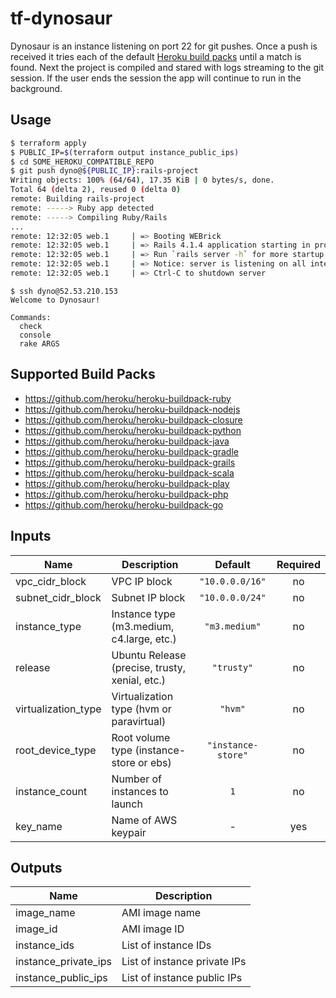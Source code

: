# tf-dynosaur

Dynosaur is an instance listening on port 22 for git pushes. Once a push is received it tries each of the default [Heroku build packs](https://devcenter.heroku.com/articles/buildpacks) until a match is found. Next the project is compiled and stared with logs streaming to the git session. If the user ends the session the app will continue to run in the background.

## Usage

````bash
$ terraform apply
$ PUBLIC_IP=$(terraform output instance_public_ips)
$ cd SOME_HEROKU_COMPATIBLE_REPO
$ git push dyno@${PUBLIC_IP}:rails-project
Writing objects: 100% (64/64), 17.35 KiB | 0 bytes/s, done.
Total 64 (delta 2), reused 0 (delta 0)
remote: Building rails-project
remote: -----> Ruby app detected
remote: -----> Compiling Ruby/Rails
...
remote: 12:32:05 web.1     | => Booting WEBrick
remote: 12:32:05 web.1     | => Rails 4.1.4 application starting in production on http://0.0.0.0:5200
remote: 12:32:05 web.1     | => Run `rails server -h` for more startup options
remote: 12:32:05 web.1     | => Notice: server is listening on all interfaces (0.0.0.0). Consider using 127.0.0.1 (--binding option)
remote: 12:32:05 web.1     | => Ctrl-C to shutdown server
````

````
$ ssh dyno@52.53.210.153
Welcome to Dynosaur!

Commands:
  check
  console
  rake ARGS
````

## Supported Build Packs

 * https://github.com/heroku/heroku-buildpack-ruby
 * https://github.com/heroku/heroku-buildpack-nodejs
 * https://github.com/heroku/heroku-buildpack-closure
 * https://github.com/heroku/heroku-buildpack-python
 * https://github.com/heroku/heroku-buildpack-java
 * https://github.com/heroku/heroku-buildpack-gradle
 * https://github.com/heroku/heroku-buildpack-grails
 * https://github.com/heroku/heroku-buildpack-scala
 * https://github.com/heroku/heroku-buildpack-play
 * https://github.com/heroku/heroku-buildpack-php
 * https://github.com/heroku/heroku-buildpack-go

## Inputs

| Name | Description | Default | Required |
|------|-------------|:-----:|:-----:|
| vpc_cidr_block | VPC IP block | `"10.0.0.0/16"` | no |
| subnet_cidr_block | Subnet IP block | `"10.0.0.0/24"` | no |
| instance_type | Instance type (m3.medium, c4.large, etc.) | `"m3.medium"` | no |
| release | Ubuntu Release (precise, trusty, xenial, etc.) | `"trusty"` | no |
| virtualization_type | Virtualization type (hvm or paravirtual) | `"hvm"` | no |
| root_device_type | Root volume type (instance-store or ebs) | `"instance-store"` | no |
| instance_count | Number of instances to launch | `1` | no |
| key_name | Name of AWS keypair | - | yes |

## Outputs

| Name | Description |
|------|-------------|
| image_name | AMI image name |
| image_id | AMI image ID |
| instance_ids | List of instance IDs |
| instance_private_ips | List of instance private IPs |
| instance_public_ips | List of instance public IPs |
